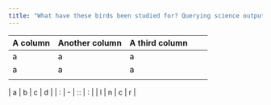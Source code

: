 ```yaml
---
title: "What have these birds been studied for? Querying science outputs with R"
---
```




| A column | Another column | A third column |   |   |
|----------|----------------|----------------|---|---|
| a        | a              | a              |   |   |
| a        | a              | a              |   |   |
|          |                |                |   |   |


| a | b | c | d | 
| : | - | :: | : |
| l | n | c | r | 
